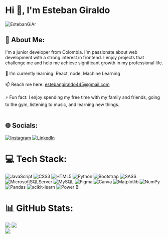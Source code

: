 # Hi 👋, I'm Esteban Giraldo
![EstebanGiAr](https://github.com/EstebanGiAr/EstebanGiAr/assets/140731840/dee2cc24-6153-4d27-94ec-cf245733006c)

## 💫 About Me:
I'm a junior developer from Colombia. I'm passionate about web development with a strong interest in frontend. I enjoy projects that challenge me and help me achieve significant growth in my professional life.<br>    
🌱 I’m currently learning: React, node, Machine Learning<br>    
📫 Reach me here: estebangiraldo445@gmail.com<br>    
⚡ Fun fact: I enjoy spending my free time with my family and friends, going to the gym, listening to music, and learning new things.<br><br>


## 🌐 Socials:
[![Instagram](https://img.shields.io/badge/Instagram-%23E4405F.svg?logo=Instagram&logoColor=white)](https://instagram.com/diigital.boy) [![LinkedIn](https://img.shields.io/badge/LinkedIn-%230077B5.svg?logo=linkedin&logoColor=white)](https://linkedin.com/in/esteban-giraldo-arboleda-1b420a243) 

# 💻 Tech Stack:
![JavaScript](https://img.shields.io/badge/javascript-%23323330.svg?style=for-the-badge&logo=javascript&logoColor=%23F7DF1E) ![CSS3](https://img.shields.io/badge/css3-%231572B6.svg?style=for-the-badge&logo=css3&logoColor=white) ![HTML5](https://img.shields.io/badge/html5-%23E34F26.svg?style=for-the-badge&logo=html5&logoColor=white) ![Python](https://img.shields.io/badge/python-3670A0?style=for-the-badge&logo=python&logoColor=ffdd54) ![Bootstrap](https://img.shields.io/badge/bootstrap-%238511FA.svg?style=for-the-badge&logo=bootstrap&logoColor=white) ![SASS](https://img.shields.io/badge/SASS-hotpink.svg?style=for-the-badge&logo=SASS&logoColor=white) ![MicrosoftSQLServer](https://img.shields.io/badge/Microsoft%20SQL%20Server-CC2927?style=for-the-badge&logo=microsoft%20sql%20server&logoColor=white) ![MySQL](https://img.shields.io/badge/mysql-%2300000f.svg?style=for-the-badge&logo=mysql&logoColor=white) ![Figma](https://img.shields.io/badge/figma-%23F24E1E.svg?style=for-the-badge&logo=figma&logoColor=white) ![Canva](https://img.shields.io/badge/Canva-%2300C4CC.svg?style=for-the-badge&logo=Canva&logoColor=white) ![Matplotlib](https://img.shields.io/badge/Matplotlib-%23ffffff.svg?style=for-the-badge&logo=Matplotlib&logoColor=black) ![NumPy](https://img.shields.io/badge/numpy-%23013243.svg?style=for-the-badge&logo=numpy&logoColor=white) ![Pandas](https://img.shields.io/badge/pandas-%23150458.svg?style=for-the-badge&logo=pandas&logoColor=white) ![scikit-learn](https://img.shields.io/badge/scikit--learn-%23F7931E.svg?style=for-the-badge&logo=scikit-learn&logoColor=white) ![Power Bi](https://img.shields.io/badge/power_bi-F2C811?style=for-the-badge&logo=powerbi&logoColor=black)
# 📊 GitHub Stats:
![](https://github-readme-stats.vercel.app/api?username=EstebanGiAr&theme=midnight-purple&hide_border=false&include_all_commits=true&count_private=true)
![](https://github-readme-streak-stats.herokuapp.com/?user=EstebanGiAr&theme=midnight-purple&hide_border=false)<br/>
![](https://github-readme-stats.vercel.app/api/top-langs/?username=EstebanGiAr&theme=midnight-purple&hide_border=false&include_all_commits=true&count_private=true&layout=compact)

<!-- Proudly created with GPRM ( https://gprm.itsvg.in ) -->
